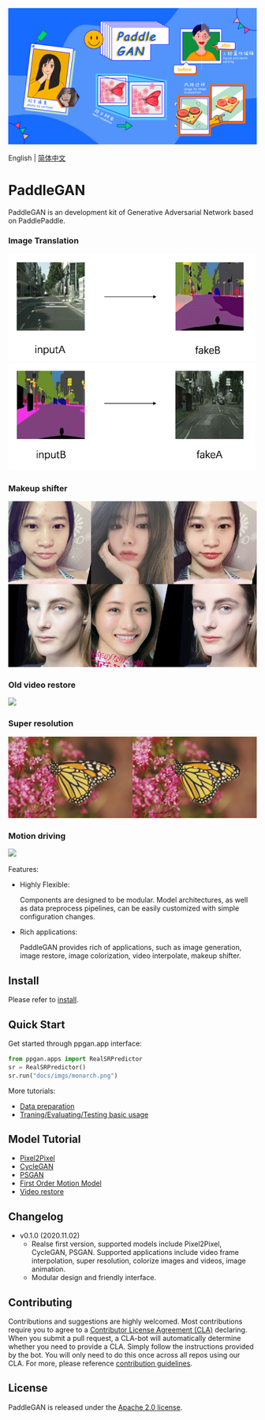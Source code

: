 <div align='center'>
  <img src='./docs/imgs/ppgan.jpg'>
</div>

English | [简体中文](./README.md)

# PaddleGAN

PaddleGAN is an development kit of Generative Adversarial Network based on PaddlePaddle.

### Image Translation
![](./docs/imgs/A2B.png)
![](./docs/imgs/B2A.png)

### Makeup shifter
![](./docs/imgs/makeup_shifter.png)

### Old video restore
![](./docs/imgs/color_sr_peking.gif)

### Super resolution

![](./docs/imgs/sr_demo.png)

### Motion driving
![](./docs/imgs/first_order.gif)

Features:

- Highly Flexible:

  Components are designed to be modular. Model architectures, as well as data
preprocess pipelines, can be easily customized with simple configuration
changes.

- Rich applications:

  PaddleGAN provides rich of applications, such as image generation, image restore, image colorization, video interpolate, makeup shifter.

## Install

Please refer to [install](./docs/en_US/install.md).

## Quick Start

Get started through ppgan.app interface:

 ```python
 from ppgan.apps import RealSRPredictor
 sr = RealSRPredictor()
 sr.run("docs/imgs/monarch.png")
 ```

More tutorials:

- [Data preparation](./docs/en_US/data_prepare.md)
- [Traning/Evaluating/Testing basic usage](./docs/zh_CN/get_started.md)

## Model Tutorial

* [Pixel2Pixel](./docs/en_US/tutorials/pix2pix_cyclegan.md)
* [CycleGAN](./docs/en_US/tutorials/pix2pix_cyclegan.md)
* [PSGAN](./docs/en_US/tutorials/psgan.md)
* [First Order Motion Model](./docs/en_US/tutorials/motion_driving.md)
* [Video restore](./docs/zh_CN/tutorials/video_restore.md)


## Changelog

- v0.1.0 (2020.11.02)
  - Realse first version, supported models include Pixel2Pixel, CycleGAN, PSGAN. Supported applications include video frame interpolation, super resolution, colorize images and videos, image animation.
  - Modular design and friendly interface.

## Contributing

Contributions and suggestions are highly welcomed. Most contributions require you to agree to a [Contributor License Agreement (CLA)](https://cla-assistant.io/PaddlePaddle/PaddleGAN) declaring.
When you submit a pull request, a CLA-bot will automatically determine whether you need to provide a CLA. Simply follow the instructions provided by the bot. You will only need to do this once across all repos using our CLA.
For more, please reference [contribution guidelines](docs/en_US/contribute.md).

## License
PaddleGAN is released under the [Apache 2.0 license](LICENSE).
